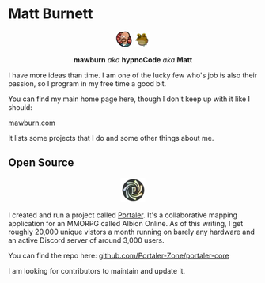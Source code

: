 #  Matt Burnett

<p align="center">
  <img src="https://raw.githubusercontent.com/mawburn/mawburn/main/lars-tiny.webp" alt="Matt Burnett - mawburn Lars Fillmore" />
  <img src="https://raw.githubusercontent.com/mawburn/mawburn/main/hypnoCode-tiny.webp" alt="Matt Burnett - hypnoCode" />
</p>
<p align="center">
  <strong>mawburn</strong> <em>aka</em> <strong>hypnoCode</strong> <em>aka</em> <strong>Matt</strong>
</p>

I have more ideas than time. I am one of the lucky few who's job is also their passion, so I program in my free time a good bit. 

You can find my main home page here, though I don't keep up with it like I should: 

[mawburn.com](https://mawburn.com)

It lists some projects that I do and some other things about me. 

## Open Source

<p align="center">
  <img src="https://raw.githubusercontent.com/mawburn/mawburn/main/portaler.webp" width="50px" height="50px" alt="Portaler - Albion Online" />
</p>

I created and run a project called [Portaler](https://portaler.zone). It's a collaborative mapping application for an MMORPG called Albion Online. As of this writing, I get roughly 20,000 unique vistors a month running on barely any hardware and an active Discord server of around 3,000 users.

You can find the repo here: [github.com/Portaler-Zone/portaler-core](https://github.com/Portaler-Zone/portaler-core)

I am looking for contributors to maintain and update it.
